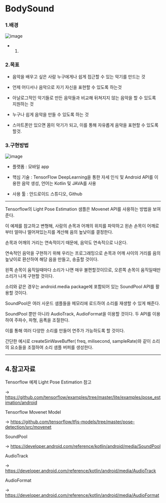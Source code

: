 # BodySound
### 1.배경
![image](https://user-images.githubusercontent.com/29995264/135447416-fc303a7e-106e-4bf4-a267-fae3d9c632c9.png)
- 1.

### 2.목표
- 음악을 배우고 싶은 사람 누구에게나 쉽게 접근할 수 있는 악기를 만드는 것

- 언제 어디서나 음악으로 자기 자신을 표현할 수 있도록 하는것

- 아날로그적인 악기들로 만든 음악들과 비교해 뒤쳐지지 않는 음악을 할 수 있도록 지원하는 것

- 누구나 쉽게 음악을 만들 수 있도록 하는 것

- 스마트폰만 있으면 몸이 악기가 되고, 이를 통해 자유롭게 음악을 표현할 수 있도록 할것. 

### 3.구현방법
![image](https://user-images.githubusercontent.com/29995264/135447625-0bd9cd86-85af-43c3-8707-91880b908389.png)
- 플랫폼 : 모바일 app

- 핵심 기술 : TensorFlow DeepLearning을 통한 자세 인식 및 Android API를 이용한 음악 생성, 언어는 Kotlin 및 JAVA를 사용

- 사용 툴 : 안드로이드 스튜디오, Github
********************
Tensorflow의 Light Pose Estimation 샘플은 Movenet API를 사용하는 방법을 보여준다. 

이 예제를 참고하고 변형해, 사람의 손목과 어깨의 위치를 파악하고 왼손 손목이 어깨로부터 얼마나 떨어져있는지를 계산해 음의 높낮이를 결정한다. 

손목과 어깨의 거리는 연속적이기 때문에, 음악도 연속적으로 나온다. 

연속적인 음악을 구현하기 위해 우리는 프로그래밍으로 손목과 어깨 사이의 거리를 음의 높낮이로 환산하여 해당 음을 만들고, 송출할 것이다. 

왼쪽 손목이 움직일때마다 소리가 나면 매우 불편할것이므로, 오른쪽 손목이 움직일때만 소리가 나게 구현할 것이다. 

소리와 같은 경우는 android.media package에 포함되어 있는 SoundPool API를 활용할 것이다.

SoundPool은 여러 사운드 샘플들을 메모리에 로드하여 소리를 재생할 수 있게 해준다. 

SoundPool 뿐만 아니라 AudioTrack, AudioFormat을 이용할 것이다. 두 API를 이용하여 주파수, 파형, 음폭을 조절한다.

이를 통해 여러 다양한 소리를 만들어 연주가 가능하도록 할 것이다.

간단한 예시로 createSinWaveBuffer( freq,  milisecond,  sampleRate)와 같이 소리의 요소들을 조절하여 소리 샘플 버퍼를 생성한다. 

********************

## 4.참고자료
Tensorflow 예제 Light Pose Estimation 참고

 -> <https://github.com/tensorflow/examples/tree/master/lite/examples/pose_estimation/android>

Tensorflow Movenet Model

 -> <https://github.com/tensorflow/tfjs-models/tree/master/pose-detection/src/movenet>

SoundPool

 -> <https://developer.android.com/reference/kotlin/android/media/SoundPool>

AudioTrack

 -> <https://developer.android.com/reference/kotlin/android/media/AudioTrack>

AudioFormat

 -> <https://developer.android.com/reference/kotlin/android/media/AudioFormat>

